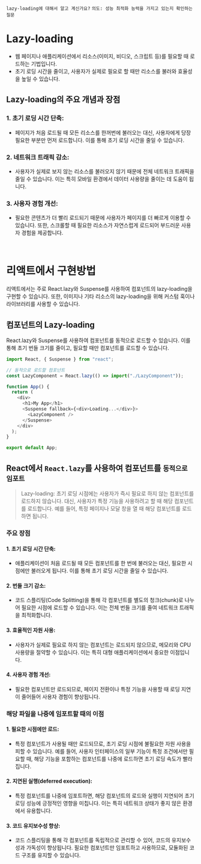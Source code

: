 `lazy-loading에 대해서 알고 계신가요?`
`의도: 성능 최적화 능력을 가지고 있는지 확인하는 질문`

# Lazy-loading

- 웹 페이지나 애플리케이션에서 리소스(이미지, 비디오, 스크립트 등)를 필요할 때 로드하는 기법입니다.
- 초기 로딩 시간을 줄이고, 사용자가 실제로 필요로 할 때만 리소스를 불러와 효율성을 높일 수 있습니다.

## Lazy-loading의 주요 개념과 장점

### 1. 초기 로딩 시간 단축:

- 페이지가 처음 로드될 때 모든 리소스를 한꺼번에 불러오는 대신, 사용자에게 당장 필요한 부분만 먼저 로드합니다. 이를 통해 초기 로딩 시간을 줄일 수 있습니다.

### 2. 네트워크 트래픽 감소:

- 사용자가 실제로 보지 않는 리소스를 불러오지 않기 때문에 전체 네트워크 트래픽을 줄일 수 있습니다. 이는 특히 모바일 환경에서 데이터 사용량을 줄이는 데 도움이 됩니다.

### 3. 사용자 경험 개선:

- 필요한 콘텐츠가 더 빨리 로드되기 때문에 사용자가 페이지를 더 빠르게 이용할 수 있습니다. 또한, 스크롤할 때 필요한 리소스가 자연스럽게 로드되어 부드러운 사용자 경험을 제공합니다.

<br/>

# 리액트에서 구현방법

리액트에서는 주로 React.lazy와 Suspense를 사용하여 컴포넌트의 lazy-loading을 구현할 수 있습니다. 또한, 이미지나 기타 리소스의 lazy-loading을 위해 커스텀 훅이나 라이브러리를 사용할 수 있습니다.

## 컴포넌트의 Lazy-loading

React.lazy와 Suspense를 사용하여 컴포넌트를 동적으로 로드할 수 있습니다. 이를 통해 초기 번들 크기를 줄이고, 필요할 때만 컴포넌트를 로드할 수 있습니다.

```js
import React, { Suspense } from "react";

// 동적으로 로드할 컴포넌트
const LazyComponent = React.lazy(() => import("./LazyComponent"));

function App() {
  return (
    <div>
      <h1>My App</h1>
      <Suspense fallback={<div>Loading...</div>}>
        <LazyComponent />
      </Suspense>
    </div>
  );
}

export default App;
```

## React에서 `React.lazy`를 사용하여 컴포넌트를 `동적으로 임포트`

> Lazy-loading: 초기 로딩 시점에는 사용자가 즉시 필요로 하지 않는 컴포넌트를 로드하지 않습니다. 대신, 사용자가 특정 기능을 사용하려고 할 때 해당 컴포넌트를 로드합니다. 예를 들어, 특정 페이지나 모달 창을 열 때 해당 컴포넌트를 로드하면 됩니다.

### 주요 장점

#### 1. 초기 로딩 시간 단축:

- 애플리케이션이 처음 로드될 때 모든 컴포넌트를 한 번에 불러오는 대신, 필요한 시점에만 불러오게 됩니다. 이를 통해 초기 로딩 시간을 줄일 수 있습니다.

#### 2. 번들 크기 감소:

- 코드 스플리팅(Code Splitting)을 통해 각 컴포넌트를 별도의 청크(chunk)로 나누어 필요한 시점에 로드할 수 있습니다. 이는 전체 번들 크기를 줄여 네트워크 트래픽을 최적화합니다.

#### 3. 효율적인 자원 사용:

- 사용자가 실제로 필요로 하지 않는 컴포넌트는 로드되지 않으므로, 메모리와 CPU 사용량을 절약할 수 있습니다. 이는 특히 대형 애플리케이션에서 중요한 이점입니다.

#### 4. 사용자 경험 개선:

- 필요한 컴포넌트만 로드되므로, 페이지 전환이나 특정 기능을 사용할 때 로딩 지연이 줄어들어 사용자 경험이 향상됩니다.

### 해당 파일을 나중에 임포트할 때의 이점

#### 1. 필요한 시점에만 로드:

- 특정 컴포넌트가 사용될 때만 로드되므로, 초기 로딩 시점에 불필요한 자원 사용을 피할 수 있습니다. 예를 들어, 사용자 인터페이스의 일부 기능이 특정 조건에서만 필요할 때, 해당 기능을 포함하는 컴포넌트를 나중에 로드하면 초기 로딩 속도가 빨라집니다.

#### 2. 지연된 실행(deferred execution):

- 특정 컴포넌트를 나중에 임포트하면, 해당 컴포넌트의 로드와 실행이 지연되어 초기 로딩 성능에 긍정적인 영향을 미칩니다. 이는 특히 네트워크 상태가 좋지 않은 환경에서 유용합니다.

#### 3. 코드 유지보수성 향상:

- 코드 스플리팅을 통해 각 컴포넌트를 독립적으로 관리할 수 있어, 코드의 유지보수성과 가독성이 향상됩니다. 필요한 컴포넌트만 임포트하고 사용하므로, 모듈화된 코드 구조를 유지할 수 있습니다.
